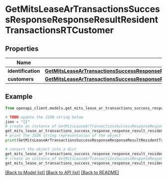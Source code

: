 # GetMitsLeaseArTransactionsSuccessResponseResponseResultResidentTransactionsRTCustomer


## Properties

Name | Type | Description | Notes
------------ | ------------- | ------------- | -------------
**identification** | [**GetMitsLeaseArTransactionsSuccessResponseResponseResultResidentTransactionsRTCustomerIdentification**](GetMitsLeaseArTransactionsSuccessResponseResponseResultResidentTransactionsRTCustomerIdentification.md) |  | 
**customers** | [**GetMitsLeaseArTransactionsSuccessResponseResponseResultResidentTransactionsRTCustomerCustomers**](GetMitsLeaseArTransactionsSuccessResponseResponseResultResidentTransactionsRTCustomerCustomers.md) |  | 

## Example

```python
from openapi_client.models.get_mits_lease_ar_transactions_success_response_response_result_resident_transactions_rt_customer import GetMitsLeaseArTransactionsSuccessResponseResponseResultResidentTransactionsRTCustomer

# TODO update the JSON string below
json = "{}"
# create an instance of GetMitsLeaseArTransactionsSuccessResponseResponseResultResidentTransactionsRTCustomer from a JSON string
get_mits_lease_ar_transactions_success_response_response_result_resident_transactions_rt_customer_instance = GetMitsLeaseArTransactionsSuccessResponseResponseResultResidentTransactionsRTCustomer.from_json(json)
# print the JSON string representation of the object
print(GetMitsLeaseArTransactionsSuccessResponseResponseResultResidentTransactionsRTCustomer.to_json())

# convert the object into a dict
get_mits_lease_ar_transactions_success_response_response_result_resident_transactions_rt_customer_dict = get_mits_lease_ar_transactions_success_response_response_result_resident_transactions_rt_customer_instance.to_dict()
# create an instance of GetMitsLeaseArTransactionsSuccessResponseResponseResultResidentTransactionsRTCustomer from a dict
get_mits_lease_ar_transactions_success_response_response_result_resident_transactions_rt_customer_from_dict = GetMitsLeaseArTransactionsSuccessResponseResponseResultResidentTransactionsRTCustomer.from_dict(get_mits_lease_ar_transactions_success_response_response_result_resident_transactions_rt_customer_dict)
```
[[Back to Model list]](../README.md#documentation-for-models) [[Back to API list]](../README.md#documentation-for-api-endpoints) [[Back to README]](../README.md)


